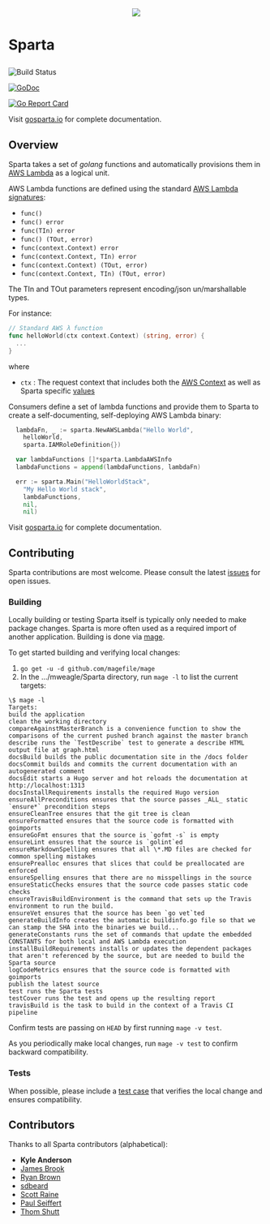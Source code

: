 <div align="center"><img src="https://raw.githubusercontent.com/mweagle/Sparta/master/docs_source/static/site/SpartaLogoLarge.png" />
</div>

# Sparta <p align="center">

![Build Status](https://github.com/mweagle/Sparta/.github/workflows/go.yml/badge.svg)

[![GoDoc](https://godoc.org/github.com/mweagle/Sparta?status.svg)](https://godoc.org/github.com/mweagle/Sparta)

[![Go Report Card](https://goreportcard.com/badge/github.com/mweagle/Sparta)](https://goreportcard.com/report/github.com/mweagle/Sparta)

Visit [gosparta.io](https://gosparta.io) for complete documentation.

## Overview

Sparta takes a set of _golang_ functions and automatically provisions them in
[AWS Lambda](https://aws.amazon.com/lambda/) as a logical unit.

AWS Lambda functions are defined using the standard [AWS Lambda signatures](https://aws.amazon.com/blogs/compute/announcing-go-support-for-aws-lambda/):

- `func()`
- `func() error`
- `func(TIn) error`
- `func() (TOut, error)`
- `func(context.Context) error`
- `func(context.Context, TIn) error`
- `func(context.Context) (TOut, error)`
- `func(context.Context, TIn) (TOut, error)`

The TIn and TOut parameters represent encoding/json un/marshallable types.

For instance:

```go
// Standard AWS λ function
func helloWorld(ctx context.Context) (string, error) {
  ...
}
```

where

- `ctx` : The request context that includes both the [AWS Context](https://github.com/aws/aws-lambda-go/blob/master/lambdacontext/context.go) as well as Sparta specific [values](https://godoc.org/github.com/mweagle/Sparta#pkg-constants.)

Consumers define a set of lambda functions and provide them to Sparta to create a self-documenting, self-deploying AWS Lambda binary:

```go
  lambdaFn, _ := sparta.NewAWSLambda("Hello World",
    helloWorld,
    sparta.IAMRoleDefinition{})

  var lambdaFunctions []*sparta.LambdaAWSInfo
  lambdaFunctions = append(lambdaFunctions, lambdaFn)

  err := sparta.Main("HelloWorldStack",
    "My Hello World stack",
    lambdaFunctions,
    nil,
    nil)
```

Visit [gosparta.io](https://gosparta.io) for complete documentation.

## Contributing

Sparta contributions are most welcome. Please consult the latest [issues](https://github.com/mweagle/Sparta/issues) for open issues.

### Building

Locally building or testing Sparta itself is typically only needed to make package
changes. Sparta is more often used as a required import of another application.
Building is done via [mage](https://magefile.org/).

To get started building and verifying local changes:

1. `go get -u -d github.com/magefile/mage`
1. In the .../mweagle/Sparta directory, run `mage -l` to list the current targets:

```
\$ mage -l
Targets:
build the application
clean the working directory
compareAgainstMasterBranch is a convenience function to show the comparisons of the current pushed branch against the master branch
describe runs the `TestDescribe` test to generate a describe HTML output file at graph.html
docsBuild builds the public documentation site in the /docs folder
docsCommit builds and commits the current documentation with an autogenerated comment
docsEdit starts a Hugo server and hot reloads the documentation at http://localhost:1313
docsInstallRequirements installs the required Hugo version
ensureAllPreconditions ensures that the source passes _ALL_ static `ensure*` precondition steps
ensureCleanTree ensures that the git tree is clean
ensureFormatted ensures that the source code is formatted with goimports
ensureGoFmt ensures that the source is `gofmt -s` is empty
ensureLint ensures that the source is `golint`ed
ensureMarkdownSpelling ensures that all \*.MD files are checked for common spelling mistakes
ensurePrealloc ensures that slices that could be preallocated are enforced
ensureSpelling ensures that there are no misspellings in the source
ensureStaticChecks ensures that the source code passes static code checks
ensureTravisBuildEnvironment is the command that sets up the Travis environment to run the build.
ensureVet ensures that the source has been `go vet`ted
generateBuildInfo creates the automatic buildinfo.go file so that we can stamp the SHA into the binaries we build...
generateConstants runs the set of commands that update the embedded CONSTANTS for both local and AWS Lambda execution
installBuildRequirements installs or updates the dependent packages that aren't referenced by the source, but are needed to build the Sparta source
logCodeMetrics ensures that the source code is formatted with goimports
publish the latest source
test runs the Sparta tests
testCover runs the test and opens up the resulting report
travisBuild is the task to build in the context of a Travis CI pipeline
```
Confirm tests are passing on `HEAD` by first running `mage -v test`.

As you periodically make local changes, run `mage -v test` to confirm backward compatibility.

### Tests

When possible, please include a [test case](https://golang.org/pkg/testing/) that verifies the local change and ensures compatibility.

## Contributors

Thanks to all Sparta contributors (alphabetical):

- **Kyle Anderson**
- [James Brook](https://github.com/jbrook)
- [Ryan Brown](https://github.com/ryansb)
- [sdbeard](https://github.com/sdbeard)
- [Scott Raine](https://github.com/nylar)
- [Paul Seiffert](https://github.com/seiffert)
- [Thom Shutt](https://github.com/thomshutt)
